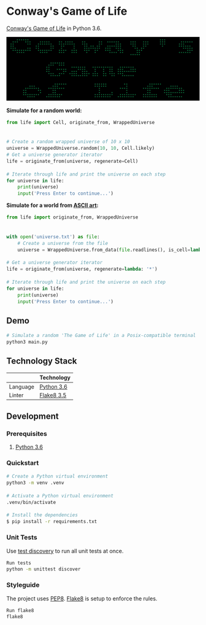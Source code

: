 # Conway's Game of Life
[Conway's Game of Life](https://en.wikipedia.org/wiki/Conway%27s_Game_of_Life) in Python 3.6.

![Demo](demo.gif)

**Simulate for a random world:**
```python
from life import Cell, originate_from, WrappedUniverse


# Create a random wrapped universe of 10 x 10
universe = WrappedUniverse.random(10, 10, Cell.likely)
# Get a universe generator iterator
life = originate_from(universe, regenerate=Cell)

# Iterate through life and print the universe on each step
for universe in life:
    print(universe)
    input('Press Enter to continue...')
```

**Simulate for a world from [ASCII art](https://www.ascii-code.com/ascii-art/):**
```python
from life import originate_from, WrappedUniverse


with open('universe.txt') as file:
    # Create a universe from the file
    universe = WrappedUniverse.from_data(file.readlines(), is_cell=lambda s: not s.isspace())

# Get a universe generator iterator
life = originate_from(universe, regenerate=lambda: '*')

# Iterate through life and print the universe on each step
for universe in life:
    print(universe)
    input('Press Enter to continue...')
```

## Demo

```bash
# Simulate a random 'The Game of Life' in a Posix-compatible terminal
python3 main.py
```

## Technology Stack
|                      | Technology                                         |
| -------------------- |----------------------------------------------------|
| Language             | [Python 3.6](https://www.python.org/)              |
| Linter               | [Flake8 3.5](http://flake8.pycqa.org/en/latest/)   |

## Development
### Prerequisites
1. [Python 3.6](https://www.python.org/downloads/)

### Quickstart

```bash
# Create a Python virtual environment
python3 -m venv .venv

# Activate a Python virtual environment
.venv/bin/activate

# Install the dependencies
$ pip install -r requirements.txt
```

### Unit Tests
Use [test discovery](https://docs.python.org/3/library/unittest.html#test-discovery) to run all unit tests at once.

```bash
Run tests
python -m unittest discover
```

### Styleguide
The project uses [PEP8](https://www.python.org/dev/peps/pep-0008/). [Flake8](http://flake8.pycqa.org/en/latest/) is setup to enforce the rules.

```bash
Run flake8
flake8
```
